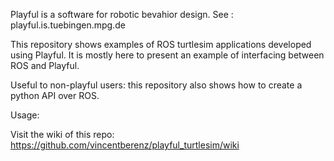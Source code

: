 Playful is a software for robotic bevahior design. See : playful.is.tuebingen.mpg.de

This repository shows examples of ROS turtlesim applications developed using Playful. 
It is mostly here to present an example of interfacing between ROS and Playful.

Useful to non-playful users: this repository also shows how to create a python API over ROS.

Usage:

Visit the wiki of this repo: https://github.com/vincentberenz/playful_turtlesim/wiki
